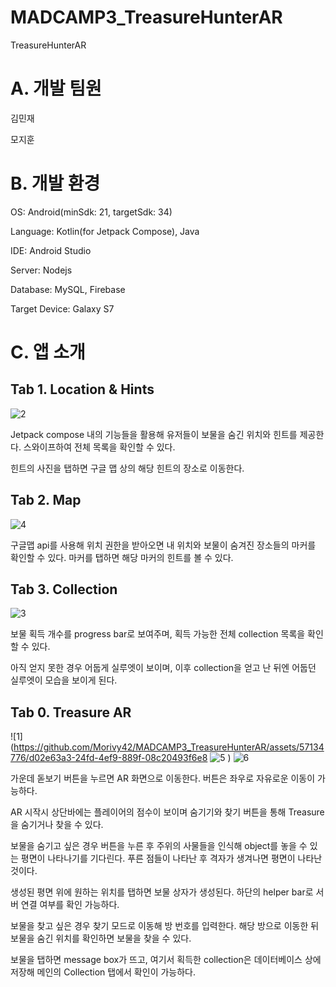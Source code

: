 # MADCAMP3_TreasureHunterAR
TreasureHunterAR

# A. 개발 팀원

김민재

모지훈

# B. 개발 환경

OS: Android(minSdk: 21, targetSdk: 34)

Language: Kotlin(for Jetpack Compose), Java

IDE: Android Studio

Server: Nodejs

Database: MySQL, Firebase

Target Device: Galaxy S7

# C. 앱 소개

## Tab 1. Location & Hints

![2](https://github.com/Morivy42/MADCAMP3_TreasureHunterAR/assets/57134776/c559031d-bb97-4387-8004-fa189743410f)


Jetpack compose 내의 기능들을 활용해 유저들이 보물을 숨긴 위치와 힌트를 제공한다. 스와이프하여 전체 목록을 확인할 수 있다.

힌트의 사진을 탭하면 구글 맵 상의 해당 힌트의 장소로 이동한다.


## Tab 2. Map

![4](https://github.com/Morivy42/MADCAMP3_TreasureHunterAR/assets/57134776/7eebf266-6124-41e0-8be9-8e993e5d6167)


 구글맵 api를 사용해 위치 권한을 받아오면 내 위치와 보물이 숨겨진 장소들의 마커를 확인할 수 있다. 마커를 탭하면 해당 마커의 힌트를 볼 수 있다.


## Tab 3. Collection

![3](https://github.com/Morivy42/MADCAMP3_TreasureHunterAR/assets/57134776/250e6196-48f2-47d3-bc1a-223d71c9b813)


보물 획득 개수를 progress bar로 보여주며, 획득 가능한 전체 collection 목록을 확인할 수 있다. 

아직 얻지 못한 경우 어둡게 실루엣이 보이며, 이후 collection을 얻고 난 뒤엔 어둡던 실루엣이 모습을 보이게 된다.

## Tab 0. Treasure AR

![1](https://github.com/Morivy42/MADCAMP3_TreasureHunterAR/assets/57134776/d02e63a3-24fd-4ef9-889f-08c20493f6e8
![5](https://github.com/Morivy42/MADCAMP3_TreasureHunterAR/assets/57134776/2aca4b4e-601f-4ee7-b0b0-d0b97733226f)
)
![6](https://github.com/Morivy42/MADCAMP3_TreasureHunterAR/assets/57134776/088f9409-c0c4-4a32-a34c-0ef230dbaeae)


가운데 돋보기 버튼을 누르면 AR 화면으로 이동한다. 버튼은 좌우로 자유로운 이동이 가능하다.

AR 시작시 상단바에는 플레이어의 점수이 보이며 숨기기와 찾기 버튼을 통해 Treasure을 숨기거나 찾을 수 있다.

보물을 숨기고 싶은 경우 버튼을 누른 후 주위의 사물들을 인식해 object를 놓을 수 있는 평면이 나타나기를 기다린다. 푸른 점들이 나타난 후 격자가 생겨나면 평면이 나타난 것이다.

생성된 평면 위에 원하는 위치를 탭하면 보물 상자가 생성된다. 하단의 helper bar로 서버 연결 여부를 확인 가능하다.

보물을 찾고 싶은 경우 찾기 모드로 이동해 방 번호를 입력한다. 해당 방으로 이동한 뒤 보물을 숨긴 위치를 확인하면 보물을 찾을 수 있다.

보물을 탭하면 message box가 뜨고, 여기서 획득한 collection은 데이터베이스 상에 저장해 메인의 Collection 탭에서 확인이 가능하다.

